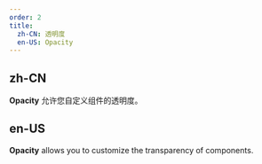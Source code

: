 ```yaml
---
order: 2
title:
  zh-CN: 透明度
  en-US: Opacity
---
```


## zh-CN

**Opacity** 允许您自定义组件的透明度。

## en-US

**Opacity** allows you to customize the transparency of components.
